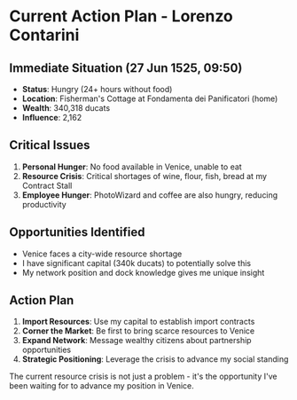 # Current Action Plan - Lorenzo Contarini

## Immediate Situation (27 Jun 1525, 09:50)
- **Status**: Hungry (24+ hours without food)
- **Location**: Fisherman's Cottage at Fondamenta dei Panificatori (home)
- **Wealth**: 340,318 ducats
- **Influence**: 2,162

## Critical Issues
1. **Personal Hunger**: No food available in Venice, unable to eat
2. **Resource Crisis**: Critical shortages of wine, flour, fish, bread at my Contract Stall
3. **Employee Hunger**: PhotoWizard and coffee are also hungry, reducing productivity

## Opportunities Identified
- Venice faces a city-wide resource shortage
- I have significant capital (340k ducats) to potentially solve this
- My network position and dock knowledge gives me unique insight

## Action Plan
1. **Import Resources**: Use my capital to establish import contracts
2. **Corner the Market**: Be first to bring scarce resources to Venice
3. **Expand Network**: Message wealthy citizens about partnership opportunities
4. **Strategic Positioning**: Leverage the crisis to advance my social standing

The current resource crisis is not just a problem - it's the opportunity I've been waiting for to advance my position in Venice.